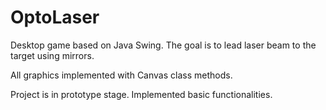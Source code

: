 # OptoLaser
Desktop game based on Java Swing. The goal is to lead laser beam to the target using mirrors.

All graphics implemented with Canvas class methods.

Project is in prototype stage. Implemented basic functionalities.
